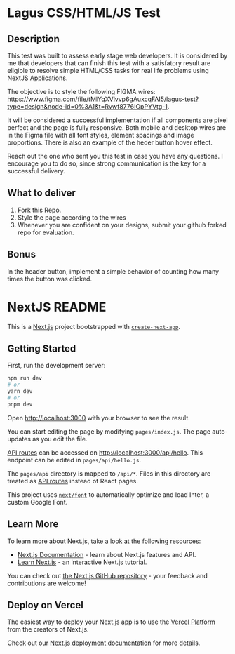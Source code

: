 # Lagus CSS/HTML/JS Test

## Description

This test was built to assess early stage web developers. It is considered by me that developers that can finish this test with a satisfatory result are eligible to resolve simple HTML/CSS tasks for real life problems using NextJS Applications.

The objective is to style the following FIGMA wires: https://www.figma.com/file/tMlYqXVlvvp6gAuxcqFAI5/lagus-test?type=design&node-id=0%3A1&t=Rvwf8776IOpPYVtg-1.

It will be considered a successful implementation if all components are pixel perfect and the page is fully responsive. Both mobile and desktop wires are in the Figma file with all font styles, element spacings and image proportions. There is also an example of the heder button hover effect.

Reach out the one who sent you this test in case you have any questions. I encourage you to do so, since strong communication is the key for a successful delivery.

## What to deliver

1. Fork this Repo.
2. Style the page according to the wires
3. Whenever you are confident on your designs, submit your github forked repo for evaluation.
## Bonus

In the header button, implement a simple behavior of counting how many times the button was clicked.

# NextJS README

This is a [Next.js](https://nextjs.org/) project bootstrapped with [`create-next-app`](https://github.com/vercel/next.js/tree/canary/packages/create-next-app).

## Getting Started

First, run the development server:

```bash
npm run dev
# or
yarn dev
# or
pnpm dev
```

Open [http://localhost:3000](http://localhost:3000) with your browser to see the result.

You can start editing the page by modifying `pages/index.js`. The page auto-updates as you edit the file.

[API routes](https://nextjs.org/docs/api-routes/introduction) can be accessed on [http://localhost:3000/api/hello](http://localhost:3000/api/hello). This endpoint can be edited in `pages/api/hello.js`.

The `pages/api` directory is mapped to `/api/*`. Files in this directory are treated as [API routes](https://nextjs.org/docs/api-routes/introduction) instead of React pages.

This project uses [`next/font`](https://nextjs.org/docs/basic-features/font-optimization) to automatically optimize and load Inter, a custom Google Font.

## Learn More

To learn more about Next.js, take a look at the following resources:

- [Next.js Documentation](https://nextjs.org/docs) - learn about Next.js features and API.
- [Learn Next.js](https://nextjs.org/learn) - an interactive Next.js tutorial.

You can check out [the Next.js GitHub repository](https://github.com/vercel/next.js/) - your feedback and contributions are welcome!

## Deploy on Vercel

The easiest way to deploy your Next.js app is to use the [Vercel Platform](https://vercel.com/new?utm_medium=default-template&filter=next.js&utm_source=create-next-app&utm_campaign=create-next-app-readme) from the creators of Next.js.

Check out our [Next.js deployment documentation](https://nextjs.org/docs/deployment) for more details.
